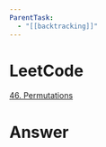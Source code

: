 ```yaml
---
ParentTask:
  - "[[backtracking]]"
---
```


# LeetCode
[46. Permutations](https://leetcode.com/problems/permutations/)

# Answer
```Cpp

``` 